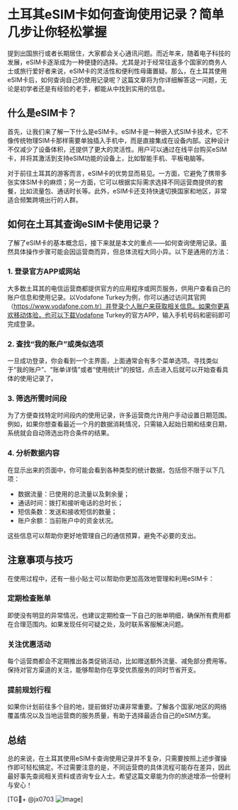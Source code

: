 # 土耳其eSIM卡如何查询使用记录？简单几步让你轻松掌握

提到出国旅行或者长期居住，大家都会关心通讯问题。而近年来，随着电子科技的发展，eSIM卡逐渐成为一种便捷的选择。尤其是对于经常往返多个国家的商务人士或旅行爱好者来说，eSIM卡的灵活性和便利性毋庸置疑。那么，在土耳其使用eSIM卡后，如何查询自己的使用记录呢？这篇文章将为你详细解答这一问题，无论是初学者还是有经验的老手，都能从中找到实用的信息。

## 什么是eSIM卡？

首先，让我们来了解一下什么是eSIM卡。eSIM卡是一种嵌入式SIM卡技术，它不像传统物理SIM卡那样需要单独插入手机中，而是直接集成在设备内部。这种设计不仅减少了设备体积，还提供了更大的灵活性。用户可以通过在线平台购买eSIM卡，并将其激活到支持eSIM功能的设备上，比如智能手机、平板电脑等。

对于前往土耳其的游客而言，eSIM卡的优势显而易见。一方面，它避免了携带多张实体SIM卡的麻烦；另一方面，它可以根据实际需求选择不同运营商提供的套餐，比如流量包、通话时长等。此外，eSIM卡还支持快速切换国家和地区，非常适合频繁跨境出行的人群。

## 如何在土耳其查询eSIM卡使用记录？

了解了eSIM卡的基本概念后，接下来就是本文的重点——如何查询使用记录。虽然具体操作步骤可能会因运营商而异，但总体流程大同小异。以下是通用的方法：

### 1. 登录官方APP或网站

大多数土耳其的电信运营商都提供官方的应用程序或网页服务，供用户查看自己的账户信息和使用记录。以Vodafone Turkey为例，你可以通过访问其官网（https://www.vodafone.com.tr）并登录个人账户来获取相关信息。如果你更喜欢移动体验，也可以下载Vodafone Turkey的官方APP，输入手机号码和密码即可完成登录。

### 2. 查找“我的账户”或类似选项

一旦成功登录，你会看到一个主界面，上面通常会有多个菜单选项。寻找类似于“我的账户”、“账单详情”或者“使用统计”的按钮，点击进入后就可以开始查看具体的使用记录了。

### 3. 筛选所需时间段

为了方便查找特定时间段内的使用记录，许多运营商允许用户手动设置日期范围。例如，如果你想查看最近一个月的数据消耗情况，只需输入起始日期和结束日期，系统就会自动筛选出符合条件的结果。

### 4. 分析数据内容

在显示出来的页面中，你可能会看到各种类型的统计数据，包括但不限于以下几项：
- 数据流量：已使用的总流量以及剩余量；
- 通话时间：拨打和接听电话的总时长；
- 短信条数：发送和接收短信的数量；
- 账户余额：当前账户中的资金状况。

这些信息可以帮助你更好地管理自己的通信预算，避免不必要的支出。

## 注意事项与技巧

在使用过程中，还有一些小贴士可以帮助你更加高效地管理和利用eSIM卡：

### 定期检查账单

即使没有明显的异常情况，也建议定期检查一下自己的账单明细，确保所有费用都在合理范围内。如果发现任何可疑之处，及时联系客服解决问题。

### 关注优惠活动

每个运营商都会不定期推出各类促销活动，比如赠送额外流量、减免部分费用等。保持对官方渠道的关注，能够帮助你在享受优质服务的同时节省开支。

### 提前规划行程

如果你计划前往多个目的地，提前做好功课非常重要。了解各个国家/地区的网络覆盖情况以及当地运营商的服务质量，有助于选择最适合自己的eSIM方案。

## 总结

总的来说，在土耳其使用eSIM卡查询使用记录并不复杂，只需要按照上述步骤操作即可轻松搞定。不过需要注意的是，不同运营商的具体流程可能存在差异，因此最好事先查阅相关资料或咨询专业人士。希望这篇文章能为你的旅途增添一份便利与安心！

[TG💪+ @jx0703 ![Image](https://github.com/user-attachments/assets/dbca1d08-cadb-493c-b0ec-ad6f7a83f270)]